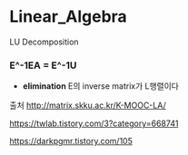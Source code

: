 # Linear_Algebra

LU Decomposition

### E^-1EA = E^-1U

- **elimination** E의 inverse matrix가 L행렬이다























출처
http://matrix.skku.ac.kr/K-MOOC-LA/

https://twlab.tistory.com/3?category=668741


https://darkpgmr.tistory.com/105

